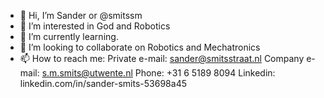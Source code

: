 - 👋 Hi, I’m Sander or @smitssm
- 👀 I’m interested in God and Robotics
- 🌱 I’m currently learning.
- 💞️ I’m looking to collaborate on Robotics and Mechatronics
- 📫 How to reach me: 
Private e-mail: sander@smitsstraat.nl
Company e-mail: s.m.smits@utwente.nl
Phone: +31 6 5189 8094
Linkedin: linkedin.com/in/sander-smits-53698a45

<!---
smitssm/smitssm is a ✨ special ✨ repository because its `README.md` (this file) appears on your GitHub profile.
You can click the Preview link to take a look at your changes.
--->
